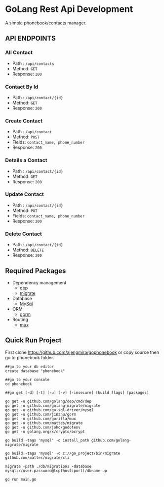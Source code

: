 # GoLang Rest Api Development

A simple phonebook/contacts manager.

## API ENDPOINTS

### All Contact
- Path : `/api/contacts`
- Method: `GET`
- Response: `200`

### Contact By Id
- Path : `/api/contact/{id}`
- Method: `GET`
- Response: `200`

### Create Contact
- Path : `/api/contact`
- Method: `POST`
- Fields: `contact_name, phone_number`
- Response: `200`

### Details a Contact
- Path : `/api/contact/{id}`
- Method: `GET`
- Response: `200`

### Update Contact
- Path : `/api/contact/{id}`
- Method: `PUT`
- Fields: `contact_name, phone_number`
- Response: `200`

### Delete Contact
- Path : `/api/contact/{id}`
- Method: `DELETE`
- Response: `200`

## Required Packages
- Dependency management
    * [dep](https://github.com/golang/dep)
    * [migrate](https://github.com/golang-migrate/migrate)
- Database
    * [MySql](https://github.com/go-sql-driver/mysql)
- ORM   
    * [gorm](https://github.com/jinzhu/gorm)
- Routing
    * [mux](https://github.com/gorilla/mux)

## Quick Run Project
First clone https://github.com/ajengmira/gophonebook or copy source then go to phonebook folder.  

```
##go to your db editor
create database "phonebook"

##go to your console
cd phonebook

##go get [-d] [-t] [-u] [-v] [-insecure] [build flags] [packages]

go get -u github.com/golang/dep/cmd/dep
go get -u github.com/golang-migrate/migrate
go get -u github.com/go-sql-driver/mysql
go get -u github.com/jinzhu/gorm
go get -u github.com/gorilla/mux
go get -u github.com/mattes/migrate
go get -u github.com/joho/godotenv
go get -u golang.org/x/crypto/bcrypt

go build -tags 'mysql' -o install_path github.com/golang-migrate/migrate

go build -tags 'mysql' -o c://go_project/bin/migrate github.com/mattes/migrate/cli

migrate -path ./db/migrations -database mysql://user:password@tcp(host:port)/dbname up

go run main.go
```

